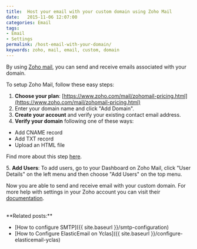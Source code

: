 ```yaml
---
title:  Host your email with your custom domain using Zoho Mail
date:   2015-11-06 12:07:00
categories: Email
tags: 
- Email
- Settings
permalink: /host-email-with-your-domain/
keywords: zoho, mail, email, custom, domain
---
```

By using [Zoho mail](https://www.zoho.com/mail/), you can send and receive emails associated with your domain.

To setup Zoho Mail, follow these easy steps:

1. **Choose your plan**: [https://www.zoho.com/mail/zohomail-pricing.html](https://www.zoho.com/mail/zohomail-pricing.html)
2. Enter your domain name and click "Add Domain".
3. **Create your account** and verify your existing contact email address.
4. **Verify your domain** following one of these ways:

  - Add CNAME record
  - Add TXT record
  - Upload an HTML file

  Find more about this step [here](https://www.zoho.com/mail/help/adminconsole/domain-verification.html).

5\. **Add Users**: To add users, go to your Dashboard on Zoho Mail, click "User Details" on the left menu and then choose "Add Users" on the top menu.

Now you are able to send and receive email with your custom domain. For more help with settings in your Zoho account you can visit their [documentation](https://www.zoho.com/mail/help/).

<br>
**Related posts:**

+ [How to configure SMTP]({{ site.baseurl }}/smtp-configuration)
+ [How to Configure ElasticEmail on Yclas]({{ site.baseurl }}/configure-elasticemail-yclas)

